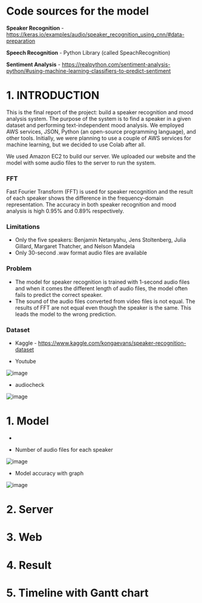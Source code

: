 # Code sources for the model
**Speaker Recognition** - https://keras.io/examples/audio/speaker_recognition_using_cnn/#data-preparation

**Speech Recognition** - Python Library (called SpeachRecognition)

**Sentiment Analysis** - https://realpython.com/sentiment-analysis-python/#using-machine-learning-classifiers-to-predict-sentiment

# 1. INTRODUCTION

This is the final report of the project: build a speaker recognition and mood analysis system. The purpose of the system is to find a speaker in a given dataset and performing text-independent mood analysis. We employed AWS services, JSON, Python (an open-source programming language), and other tools. Initially, we were planning to use a couple of AWS services for machine learning, but we decided to use Colab after all. 

We used Amazon EC2 to build our server. We uploaded our website and the model with some audio files to the server to run the system. 

### FFT
Fast Fourier Transform (FFT) is used for speaker recognition and the result of each speaker shows the difference in the frequency-domain representation. The accuracy in both speaker recognition and mood analysis is high 0.95% and 0.89% respectively. 

### Limitations
* Only the five speakers: Benjamin Netanyahu, Jens Stoltenberg, Julia Gillard, Margaret Thatcher, and Nelson Mandela
* Only 30-second .wav format audio files are available 

### Problem 
* The model for speaker recognition is trained with 1-second audio files and when it comes the different length of audio files, the model often fails to predict the correct speaker.
* The sound of the audio files converted from video files is not equal. The results of FFT are not equal even though the speaker is the same. This leads the model to the wrong prediction. 

### Dataset
* Kaggle - https://www.kaggle.com/kongaevans/speaker-recognition-dataset

* Youtube

![image](https://user-images.githubusercontent.com/42757351/129858450-b334f058-f995-40ac-871a-f4a712a38d49.png)

* audiocheck 

![image](https://user-images.githubusercontent.com/42757351/129858463-00d3080a-9e1c-41a0-91e7-d5eb4267ed24.png)

# 1. Model

* 

* Number of audio files for each speaker 
 
![image](https://user-images.githubusercontent.com/42757351/129860909-4ab0773f-6248-46dd-a0cf-28fa57777c13.png)



* Model accuracy with graph

![image](https://user-images.githubusercontent.com/42757351/129860363-fa36c5dd-c65d-4e2e-9eb7-55a2361c3e76.png)



# 2. Server 

# 3. Web

# 4. Result

# 5. Timeline with Gantt chart 







